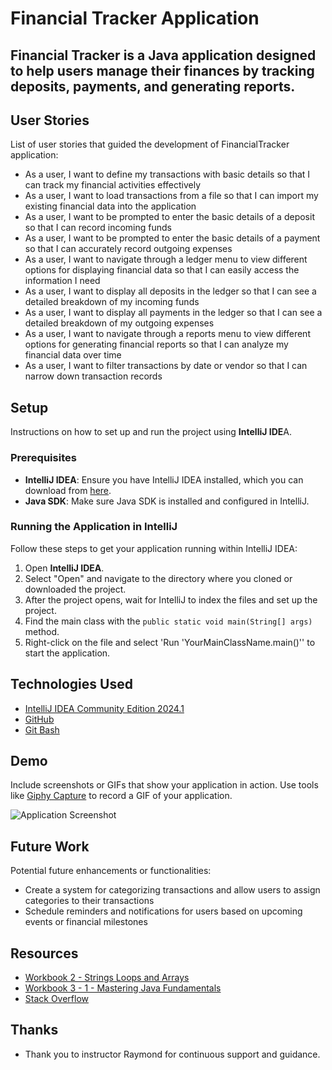 # Financial Tracker Application

## Financial Tracker is a Java application designed to help users manage their finances by tracking deposits, payments, and generating reports.


## User Stories

List of user stories that guided the development of FinancialTracker application:

- As a user, I want to define my transactions with basic details so that I can track my financial activities effectively
- As a user, I want to load transactions from a file so that I can import my existing financial data into the application
- As a user, I want to be prompted to enter the basic details of a deposit so that I can record incoming funds
- As a user, I want to be prompted to enter the basic details of a payment so that I can accurately record outgoing expenses
- As a user, I want to navigate through a ledger menu to view different options for displaying financial data so that I can easily access the information I need
- As a user, I want to display all deposits in the ledger so that I can see a detailed breakdown of my incoming funds
- As a user, I want to display all payments in the ledger so that I can see a detailed breakdown of my outgoing expenses
- As a user, I want to navigate through a reports menu to view different options for generating financial reports so that I can analyze my financial data over time
- As a user, I want to filter transactions by date or vendor so that I can narrow down transaction records


## Setup

Instructions on how to set up and run the project using **IntelliJ IDE**A.

### Prerequisites

- **IntelliJ IDEA**: Ensure you have IntelliJ IDEA installed, which you can download from [here](https://www.jetbrains.com/idea/download/).
- **Java SDK**: Make sure Java SDK is installed and configured in IntelliJ.

### Running the Application in IntelliJ

Follow these steps to get your application running within IntelliJ IDEA:

1. Open **IntelliJ IDEA**.
2. Select "Open" and navigate to the directory where you cloned or downloaded the project.
3. After the project opens, wait for IntelliJ to index the files and set up the project.
4. Find the main class with the `public static void main(String[] args)` method.
5. Right-click on the file and select 'Run 'YourMainClassName.main()'' to start the application.

## Technologies Used

- [IntelliJ IDEA Community Edition 2024.1](https://www.bing.com/ck/a?!&&p=e0b1a0a46e9c6b8aJmltdHM9MTcxNDUyMTYwMCZpZ3VpZD0wZWEzYzk2MC01NjI2LTZmNjEtM2U0Ni1kZDI2NTc3NDZlODgmaW5zaWQ9NTIyMw&ptn=3&ver=2&hsh=3&fclid=0ea3c960-5626-6f61-3e46-dd2657746e88&psq=intellij+idea&u=a1aHR0cHM6Ly93d3cuamV0YnJhaW5zLmNvbS9pZGVhLw&ntb=1)
- [GitHub](https://github.com/izabekovaisha/FinancialTracker)
- [Git Bash](https://gitforwindows.org)

## Demo

Include screenshots or GIFs that show your application in action. Use tools like [Giphy Capture](https://giphy.com/apps/giphycapture) to record a GIF of your application.

![Application Screenshot](path/to/your/screenshot.png)

## Future Work

Potential future enhancements or functionalities:

- Create a system for categorizing transactions and allow users to assign categories to their transactions
- Schedule reminders and notifications for users based on upcoming events or financial milestones

## Resources

- [Workbook 2 - Strings Loops and Arrays](https://app.schoology.com/attachment/2926311503/source/ad7bfe6ddf41e4c168a52c81c3e733e9.pdf)
- [Workbook 3 - 1 - Mastering Java Fundamentals](https://app.schoology.com/attachment/2926311516/source/457b5c4cb1d468a04a4575fda091bed0.pdf)
- [Stack Overflow](https://www.bing.com/ck/a?!&&p=e48468e05c424ae9JmltdHM9MTcxNDUyMTYwMCZpZ3VpZD0wZWEzYzk2MC01NjI2LTZmNjEtM2U0Ni1kZDI2NTc3NDZlODgmaW5zaWQ9NTIxOA&ptn=3&ver=2&hsh=3&fclid=0ea3c960-5626-6f61-3e46-dd2657746e88&psq=stack+overflow&u=a1aHR0cHM6Ly9zdGFja292ZXJmbG93LmNvbS8&ntb=1)


## Thanks

- Thank you to instructor Raymond for continuous support and guidance.

